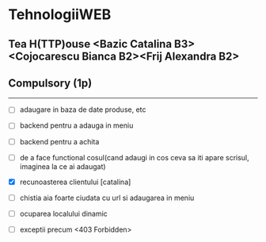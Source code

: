 # TehnologiiWEB
Tea H(TTP)ouse &lt;Bazic Catalina B3>&lt;Cojocarescu Bianca B2>&lt;Frij Alexandra B2>
-----------------------

## Compulsory (1p)

------------------------

- [ ] adaugare in baza de date produse, etc
- [ ] backend pentru a adauga in meniu
- [ ] backend pentru a achita
- [ ] de a face functional cosul(cand adaugi in cos ceva sa iti apare scrisul, imaginea la ce ai adaugat)
- [x] recunoasterea clientului [catalina]
- [ ] chistia aia foarte ciudata cu url si adaugarea in meniu
- [ ] ocuparea localului dinamic
- [ ] exceptii precum <403 Forbidden>

